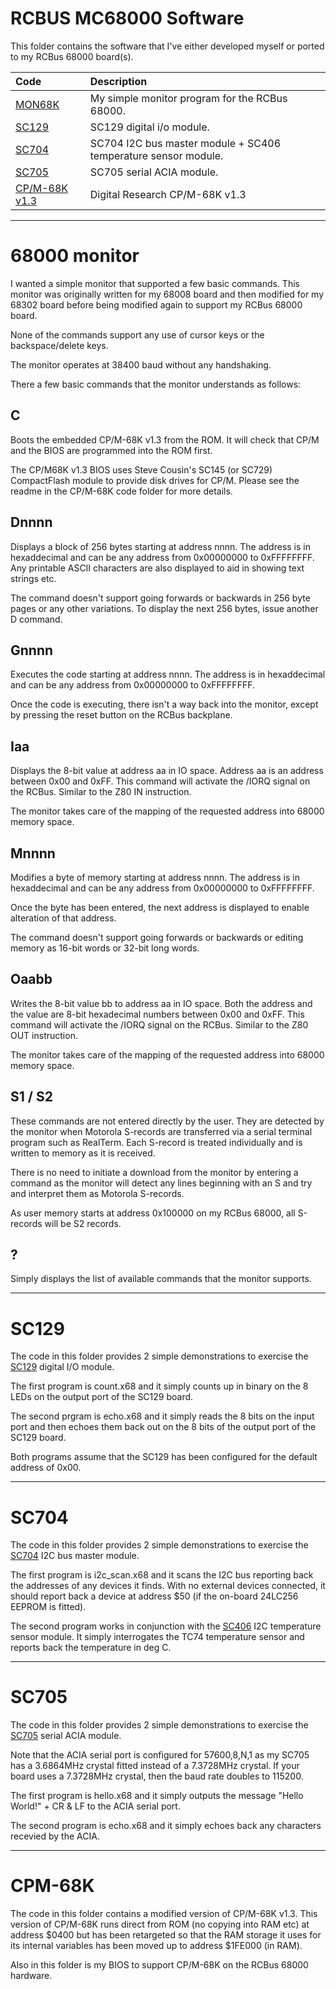 # RCBUS MC68000 Software

This folder contains the software that I've either developed myself or ported to my RCBus 68000 board(s).

| Code | Description |
| :---- | :---- |
| [MON68K](#68000-monitor) | My simple monitor program for the RCBus 68000. |
| [SC129](#sc129) | SC129 digital i/o module. |
| [SC704](#sc704) | SC704 I2C bus master module + SC406 temperature sensor module. |
| [SC705](#sc705) | SC705 serial ACIA module. |
| [CP/M-68K v1.3](#cpm-68k) | Digital Research CP/M-68K v1.3 |
---

# 68000 monitor

I wanted a simple monitor that supported a few basic commands. This monitor was originally written for my 68008 board and then modified for my 68302 board before being modified again to support my RCBus 68000 board.

None of the commands support any use of cursor keys or the backspace/delete keys.

The monitor operates at 38400 baud without any handshaking.

There a few basic commands that the monitor understands as follows:

## C

Boots the embedded CP/M-68K v1.3 from the ROM. It will check that CP/M and the BIOS are programmed into the ROM first.

The CP/M68K v1.3 BIOS uses Steve Cousin's SC145 (or SC729) CompactFlash module to provide disk drives for CP/M. Please see the readme in the CP/M-68K code folder for more details.
 
## Dnnnn

Displays a block of 256 bytes starting at address nnnn. The address is in hexaddecimal and can be any address from 0x00000000 to 0xFFFFFFFF. Any printable ASCII characters are also displayed to aid in showing text strings etc.

The command doesn't support going forwards or backwards in 256 byte pages or any other variations. To display the next 256 bytes, issue another D command.

## Gnnnn

Executes the code starting at address nnnn. The address is in hexaddecimal and can be any address from 0x00000000 to 0xFFFFFFFF.

Once the code is executing, there isn't a way back into the monitor, except by pressing the reset button on the RCBus backplane.

## Iaa

Displays the 8-bit value at address aa in IO space. Address aa is an address between 0x00 and 0xFF. This command will activate the /IORQ signal on the RCBus. Similar to the Z80 IN instruction.

The monitor takes care of the mapping of the requested address into 68000 memory space.

## Mnnnn

Modifies a byte of memory starting at address nnnn. The address is in hexaddecimal and can be any address from 0x00000000 to 0xFFFFFFFF.

Once the byte has been entered, the next address is displayed to enable alteration of that address.

The command doesn't support going forwards or backwards or editing memory as 16-bit words or 32-bit long words.

## Oaabb

Writes the 8-bit value bb to address aa in IO space. Both the address and the value are 8-bit hexadecimal numbers between 0x00 and 0xFF. This command will activate the /IORQ signal on the RCBus. Similar to the Z80 OUT instruction.

The monitor takes care of the mapping of the requested address into 68000 memory space.

## S1 / S2

These commands are not entered directly by the user. They are detected by the monitor when Motorola S-records are transferred via a serial terminal program such as RealTerm. Each S-record is treated individually and is written to memory as it is received.

There is no need to initiate a download from the monitor by entering a command as the monitor will detect any lines beginning with an S and try and interpret them as Motorola S-records.
 
As user memory starts at address 0x100000 on my RCBus 68000, all S-records will be S2 records.

## ?

Simply displays the list of available commands that the monitor supports.

---

# SC129

The code in this folder provides 2 simple demonstrations to exercise the [SC129](https://smallcomputercentral.com/rcbus/sc100-series/sc129-digital-i-o-rc2014/) digital I/O module.

The first program is count.x68 and it simply counts up in binary on the 8 LEDs on the output port of the SC129 board.

The second prgram is echo.x68 and it simply reads the 8 bits on the input port and then echoes them back out on the 8 bits of the output port of the SC129 board.

Both programs assume that the SC129 has been configured for the default address of 0x00. 

---

# SC704

The code in this folder provides 2 simple demonstrations to exercise the [SC704](https://smallcomputercentral.com/rcbus/sc700-series/sc704-rcbus-i2c-bus-master/) I2C bus master module.

The first program is i2c_scan.x68 and it scans the I2C bus reporting back the addresses of any devices it finds. With no external devices connected, it should report back a device at address $50 (if the on-board 24LC256 EEPROM is fitted).

The second program works in conjunction with the [SC406](https://smallcomputercentral.com/i2c-bus-modules/sc406-i2c-temperature-sensor-module/) I2C temperature sensor module. It simply interrogates the TC74 temperature sensor and reports back the temperature in deg C.

---

# SC705

The code in this folder provides 2 simple demonstrations to exercise the [SC705](https://smallcomputercentral.com/rcbus/sc700-series/sc705-rcbus-serial-acia/) serial ACIA module.

Note that the ACIA serial port is configured for 57600,8,N,1 as my SC705 has a 3.6864MHz crystal fitted instead of a 7.3728MHz crystal. If your board uses a 7.3728MHz crystal, then the baud rate doubles to 115200.

The first program is hello.x68 and it simply outputs the message "Hello World!" + CR & LF to the ACIA serial port.

The second program is echo.x68 and it simply echoes back any characters recevied by the ACIA.

---

# CPM-68K

The code in this folder contains a modified version of CP/M-68K v1.3. This version of CP/M-68K runs direct from ROM (no copying into RAM etc) at address $0400 but has been retargeted so that the RAM storage it uses for its internal variables has been moved up to address $1FE000 (in RAM).

Also in this folder is my BIOS to support CP/M-68K on the RCBus 68000 hardware.